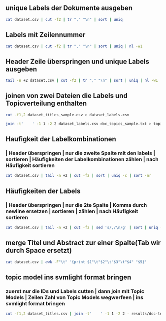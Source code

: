 ## unique Labels der Dokumente ausgeben
```sh
cat dataset.csv | cut -f2 | tr "," "\n" | sort | uniq
```

## Labels mit Zeilennummer
```sh
cat dataset.csv | cut -f2 | tr "," "\n" | sort | uniq | nl -w1
```

## Header Zeile überspringen und unique Labels ausgeben
```sh
tail -n +2 dataset.csv | cut -f2 | tr "," "\n" | sort | uniq | nl -w1
```

## joinen von zwei Dateien die Labels und Topicverteilung enthalten
```sh
cut -f1,2 dataset_titles_sample.csv > dataset_labels.csv
```
```sh
join -t'    ' -1 1 -2 2 dataset_labels.csv doc_topics_sample.txt > topics_and_labels.csv
```

## Haufigkeit der Labelkombinationen
### | Header überspringen | nur die zweite Spalte mit den labels | sortieren | Häufigkeiten der Labelkombinationen zählen | nach Häufigkeit sortieren
```sh
cat dataset.csv | tail -n +2 | cut -f2 | sort | uniq -c | sort -nr
```

## Häufigkeiten der Labels 
### | Header überspringen | nur die 2te Spalte | Komma durch newline ersetzen | sortieren | zählen | nach Häufigkeit sortieren
```sh
cat dataset.csv | tail -n +2 | cut -f2 | sed 's/,/\n/g' | sort | uniq -c | sort -rn
```

## merge Titel und Abstract zur einer Spalte(Tab wir durch Space ersetzt)
```sh
cat dataset.csv | awk -F"\t" '{print $1"\t"$2"\t"$3"\t"$4" "$5}'
```

## topic model ins svmlight format bringen
### zuerst nur die IDs und Labels cutten | dann join mit Topic Models | Zeilen Zahl von Topic Models wegwerfeen | ins svmlight format bringen
```sh
cut -f1,2 dataset_titles.csv | join -t'    ' -1 1 -2 2 - results/doc-topics.txt | cut --complement -f3 | python ../src/doc_topics2svmlight_format.py
```
